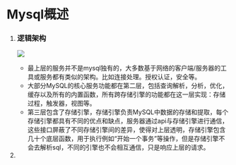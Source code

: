 # Mysql概述

1. ### 逻辑架构

   ![](https://pic.imgdb.cn/item/6017d9da3ffa7d37b3ec7d1d.jpg)

   - 最上层的服务并不是mysql独有的，大多数基于网络的客户端/服务器的工具或服务都有类似的架构。比如连接处理。授权认证，安全等。
   - 大部分MySQL的核心服务功能都在第二层，包括查询解析，分析，优化，缓存以及所有的内置函数，所有跨存储引擎的功能都在这一层实现：存储过程，触发器，视图等。
   - 第三层包含了存储引擎，存储引擎负责MySQL中数据的存储和提取，每个存储引擎都具有不同的优点和缺点，服务器通过api与存储引擎进行通信，这些接口屏蔽了不同存储引擎间的差异，使得对上层透明，存储引擎包含几十个底层函数，用于执行例如“开始一个事务”等操作，但是存储引擎不会去解析sql，不同的引擎也不会相互通信，只是响应上层的请求。

2. 